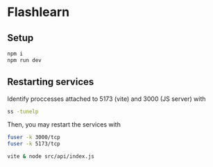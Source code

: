 # Flashlearn

## Setup

```bash
npm i
npm run dev
```

## Restarting services

Identify proccesses attached to 5173 (vite) and 3000 (JS server) with

```bash
ss -tunelp
```

Then, you may restart the services with

```bash
fuser -k 3000/tcp
fuser -k 5173/tcp

vite & node src/api/index.js
```